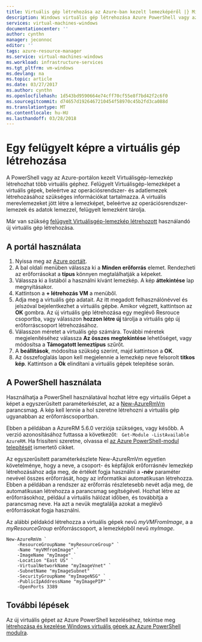 ```yaml
---
title: Virtuális gép létrehozása az Azure-ban kezelt lemezképéről |} Microsoft Docs
description: Windows virtuális gép létrehozása Azure PowerShell vagy az Azure-portál használatával a Resource Manager üzembe helyezési modellel általánosított felügyelt lemezképéről.
services: virtual-machines-windows
documentationcenter: ''
author: cynthn
manager: jeconnoc
editor: ''
tags: azure-resource-manager
ms.service: virtual-machines-windows
ms.workload: infrastructure-services
ms.tgt_pltfrm: vm-windows
ms.devlang: na
ms.topic: article
ms.date: 03/27/2017
ms.author: cynthn
ms.openlocfilehash: 1d543bd9590664e74cff70cf55e8f7bd42f2c6f0
ms.sourcegitcommit: d74657d1926467210454f58970c45b2fd3ca088d
ms.translationtype: MT
ms.contentlocale: hu-HU
ms.lasthandoff: 03/28/2018
---
```

# <a name="create-a-vm-from-a-managed-image"></a>Egy felügyelt képre a virtuális gép létrehozása

A PowerShell vagy az Azure-portálon kezelt Virtuálisgép-lemezkép létrehozhat több virtuális géphez. Felügyelt Virtuálisgép-lemezképet a virtuális gépek, beleértve az operációsrendszer- és adatlemezek létrehozásához szükséges információkat tartalmazza. A virtuális merevlemezeket jött létre a lemezképet, beleértve az operációsrendszer-lemezek és adatok lemezzel, felügyelt lemezként tárolja. 

Már van szükség [felügyelt Virtuálisgép-lemezkép létrehozott](capture-image-resource.md) használandó új virtuális gép létrehozása. 

## <a name="use-the-portal"></a>A portál használata

1. Nyissa meg az [Azure portált](https://portal.azure.com).
2. A bal oldali menüben válassza ki a **Minden erőforrás** elemet. Rendezheti az erőforrásokat a **típus** könnyen megtalálhatják a képeket.
3. Válassza ki a listából a használni kívánt lemezkép. A kép **áttekintése** lap megnyitásakor.
4. Kattintson a **+ létrehozás VM** a menüből.
5. Adja meg a virtuális gép adatait. Az itt megadott felhasználónévvel és jelszóval bejelentkezhet a virtuális gépbe. Amikor végzett, kattintson az **OK** gombra. Az új virtuális gép létrehozása egy meglévő Resrouce csoportba, vagy válasszon **hozzon létre új** tárolja a virtuális gép új erőforráscsoport létrehozásához.
6. Válasszon méretet a virtuális gép számára. További méretek megjelenítéséhez válassza **Az összes megtekintése** lehetőséget, vagy módosítsa a **Támogatott lemeztípus** szűrőt. 
7. A **beállítások**, módosítsa szükség szerint, majd kattintson a **OK**. 
8. Az összefoglalás lapon kell megjelennie a lemezkép neve felsorolt **titkos kép**. Kattintson a **Ok** elindítani a virtuális gépek telepítése során.


## <a name="use-powershell"></a>A PowerShell használata

Használhatja a PowerShell használatával hozhat létre egy virtuális Gépet a képet a egyszerűsített paraméterkészlet, az a [New-AzureRmVm](/powershell/module/azurerm.compute/new-azurermvm) parancsmag. A kép kell lennie a hol szeretne létrehozni a virtuális gép ugyanabban az erőforráscsoportban.

Ebben a példában a AzureRM 5.6.0 verziója szükséges, vagy később. A verzió azonosításához futtassa a következőt: ` Get-Module -ListAvailable AzureRM`. Ha frissíteni szeretne, olvassa el [az Azure PowerShell-modul telepítését](/powershell/azure/install-azurerm-ps) ismertető cikket.

Az egyszerűsített paraméterkészlete New-AzureRmVm egyetlen követelménye, hogy a neve, a csoport- és képfájlok erőforrásnév lemezkép létrehozásához adja meg, de értékét fogja használni a **-név** paraméter nevével összes erőforrását, hogy az informatikai automatikusan létrehozza. Ebben a példában a rendszer az erőforrás részletesebb nevét adja meg, de automatikusan létrehozza a parancsmag segítségével. Hozhat létre az erőforrásokhoz, például a virtuális hálózat időben, és továbbítja a parancsmag neve. Ha azt a nevük megtalálja azokat a meglévő erőforrásokat fogja használni.

Az alábbi példakód létrehozza a virtuális gépek nevű *myVMFromImage*, a a *myResourceGroup* erőforráscsoport, a lemezképből nevű *myImage*. 


```azurepowershell-interactive
New-AzureRmVm `
    -ResourceGroupName "myResourceGroup" `
    -Name "myVMfromImage" `
    -ImageName "myImage" `
    -Location "East US" `
    -VirtualNetworkName "myImageVnet" `
    -SubnetName "myImageSubnet" `
    -SecurityGroupName "myImageNSG" `
    -PublicIpAddressName "myImagePIP" `
    -OpenPorts 3389
```



## <a name="next-steps"></a>További lépések
Az új virtuális gépet az Azure PowerShell kezeléséhez, tekintse meg [létrehozása és kezelése Windows virtuális gépek az Azure PowerShell modulra](tutorial-manage-vm.md?toc=%2fazure%2fvirtual-machines%2fwindows%2ftoc.json).

